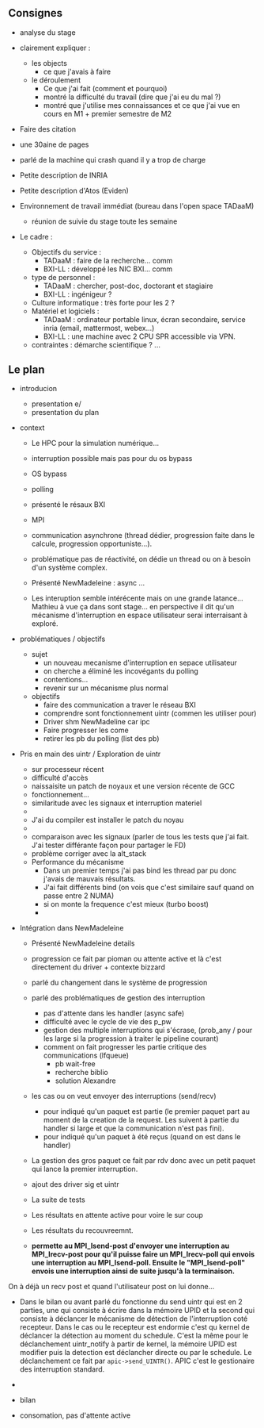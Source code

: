 #

## Consignes

* analyse du stage
* clairement expliquer :
  + les objects
    - ce que j'avais à faire
  + le déroulement
    - Ce que j'ai fait (comment et pourquoi)
    - montré la difficulté du travail (dire que j'ai eu du mal ?)
    - montré que j'utilise mes connaissances et ce que j'ai vue en cours en M1 + premier semestre de M2
* Faire des citation
* une 30aine de pages
* parlé de la machine qui crash quand il y a trop de charge

* Petite description de INRIA
* Petite description d'Atos (Eviden)
* Environnement de travail immédiat (bureau dans l'open space TADaaM)
  + réunion de suivie du stage toute les semaine
* Le cadre :
  + Objectifs du service :
    - TADaaM : faire de la recherche... comm
    - BXI-LL : développé les NIC BXI... comm
  + type de personnel :
    - TADaaM : chercher, post-doc, doctorant et stagiaire
    - BXI-LL : ingénigeur ?
  + Culture informatique : très forte pour les 2 ?
  + Matériel et logiciels :
    - TADaaM : ordinateur portable linux, écran secondaire, service inria (email, mattermost, webex...)
    - BXI-LL : une machine avec 2 CPU SPR accessible via VPN.
  + contraintes : démarche scientifique ? ...


## Le plan

* introducion
  + presentation e/
  + presentation du plan

* context
  + Le HPC pour la simulation numérique...
  + interruption possible mais pas pour du os bypass
  + OS bypass
  + polling
  + présenté le résaux BXI
  + MPI
  + communication asynchrone (thread dédier, progression faite dans le calcule, progression opportuniste...).
  + problématique pas de réactivité, on dédie un thread ou on à besoin d'un système complex.
  + Présenté NewMadeleine : async ...

  + Les interuption semble intérécente mais on une grande latance... Mathieu à vue ça dans sont stage... en perspective il dit qu'un mécanisme d'interruption en espace utilisateur serai interraisant à exploré.

* problématiques / objectifs
  + sujet
    - un nouveau mecanisme d'interruption en sepace utilisateur
    - on cherche a éliminé les incovégants du polling
    - contentions...
    - revenir sur un mécanisme plus normal
  + objectifs
    - faire des communication a traver le réseau BXI
    - comprendre sont fonctionnement uintr (commen les utiliser pour)
    - Driver shm NewMadeline car ipc
    - Faire progresser les come
    <!-- - la même avec BXI
    - on utiliser les interruption pour lancer le interruptions -->
    - retirer les pb du polling (list des pb)

* Pris en main des uintr / Exploration de uintr

  + sur processeur récent
  + difficulté d'accès
  + naissaisite un patch de noyaux et une version récente de GCC
  + fonctionnement...
  + similaritude avec les signaux et interruption materiel
  + 
  + J'ai du compiler est installer le patch du noyau
  + 
  + comparaison avec les signaux (parler de tous les tests que j'ai fait. J'ai tester différante façon pour partager le FD)
  + problème corriger avec la alt_stack
  + Performance du mécanisme
    - Dans un premier temps j'ai pas bind les thread par pu donc j'avais de mauvais résultats.
    - J'ai fait différents bind (on vois que c'est similaire sauf quand on passe entre 2 NUMA)
    - si on monte la frequence c'est mieux (turbo boost)
    - 

* Intégration dans NewMadeleine
  + Présenté NewMadeleine details
  <!-- + revenir sur le problème que lon veut réglé est comment le réglé avec des interruption -->
  + progression ce fait par pioman ou attente active et là c'est directement du driver + contexte bizzard
  + parlé du changement dans le système de progression
  + parlé des problématiques de gestion des interruption
    - pas d'attente dans les handler (async safe)
    - difficulté avec le cycle de vie des p_pw
    - gestion des multiple interruptions qui s'écrase, (prob_any / pour les large si la progression à traiter le pipeline courant)
    - comment on fait progresser les partie critique des communications (lfqueue)
      * pb wait-free
      * recherche biblio
      * solution Alexandre
  + les cas ou on veut envoyer des interruptions (send/recv)
    - pour indiqué qu'un paquet est partie (le premier paquet part au moment de la creation de la request. Les suivent à partie du handler si large et que la communication n'est pas fini).
    - pour indiqué qu'un paquet à été reçus (quand on est dans le handler)
  + La gestion des gros paquet ce fait par rdv donc avec un petit paquet qui lance la premier interruption.
  + ajout des driver sig et uintr
  + La suite de tests
  + Les résultats en attente active pour voire le sur coup
  + Les résultats du recouvreemnt.

  + **permette au MPI_Isend-post d'envoyer une interruption au MPI_Irecv-post pour qu'il puisse faire un MPI_Irecv-poll qui envois une interruption au MPI_Isend-poll. Ensuite le "MPI_Isend-poll" envois une interruption ainsi de suite jusqu'à la terminaison.**

On à déjà un recv post et quand l'utilisateur post on lui donne...

* Dans le bilan ou avant parlé du fonctionne du send uintr qui est en 2 parties, une qui consiste à écrire dans la mémoire UPID et la second qui consiste à déclancer le mécanisme de détection de l'interruption coté recepteur. Dans le cas ou le recepteur est endormie c'est qu kernel de déclancer la détection au moment du schedule. C'est la même pour le déclanchement uintr_notify à partir de kernel, la mémoire UPID est modifier puis la detection est déclancher directe ou par le schedule. Le déclanchement ce fait par `apic->send_UINTR()`. APIC c'est le gestionaire des interruption standard.
* 

* bilan

* consomation, pas d'attente active
